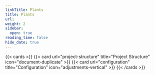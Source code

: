 ```yaml
---
linkTitle: Plants
title: Plants
url:
weight: 2
sidebar:
  open: true
reading_time: false
hide_date: true
---
```


{{< cards >}}
  {{< card url="project-structure" title="Project Structure" icon="document-duplicate" >}}
  {{< card url="configuration" title="Configuration" icon="adjustments-vertical" >}}
{{< /cards >}}
